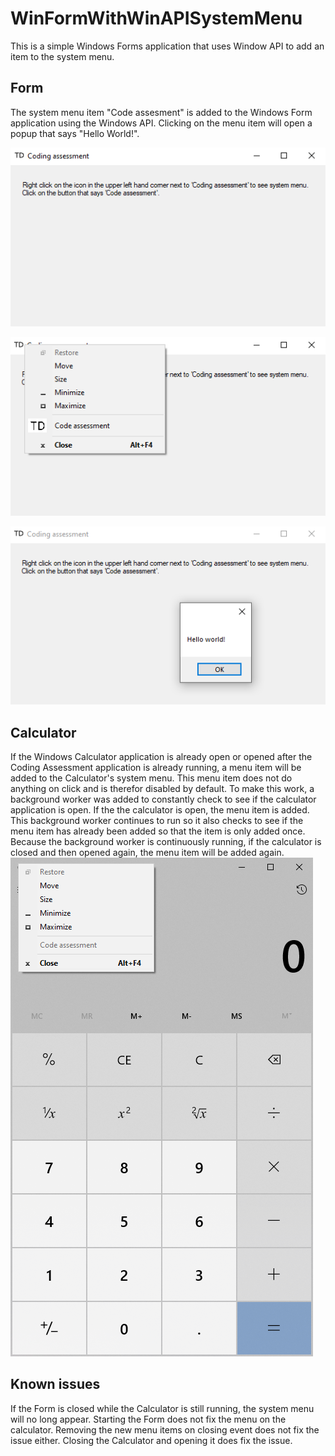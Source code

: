 # WinFormWithWinAPISystemMenu
This is a simple Windows Forms application that uses Window API to add an item to the system menu.  

## Form

The system menu item "Code assesment" is added to the Windows Form application using the Windows API.  Clicking on the menu item will open a popup that says "Hello World!".

![Form](Screenshots/Form.png?raw=true "Form")

![System menu](Screenshots/SystemMenu.png?raw=true "System menu")

![Pop up](Screenshots/Popup.png?raw=true "Pop up")

## Calculator

If the Windows Calculator application is already open or opened after the Coding Assessment application is already running, a menu item will be added to the Calculator's system menu.  This menu item does not do anything on click and is therefor disabled by default.  To make this work, a background worker was added to constantly check to see if the calculator application is open.  If the the calculator is open, the menu item is added.  This background worker continues to run so it also checks to see if the menu item has already been added so that the item is only added once.  Because the background worker is continuously running, if the calculator is closed and then opened again, the menu item will be added again.
![Calculator](Screenshots/Calculator.png?raw=true "Calculator")

## Known issues

If the Form is closed while the Calculator is still running, the system menu will no long appear.  Starting the Form does not fix the menu on the calculator.  Removing the new menu items on closing event does not fix the issue either.  Closing the Calculator and opening it does fix the issue.


